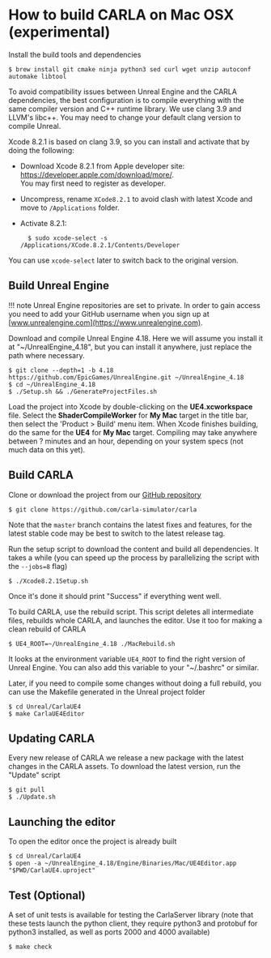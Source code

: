 <h1>How to build CARLA on Mac OSX (experimental)</h1>

Install the build tools and dependencies

    $ brew install git cmake ninja python3 sed curl wget unzip autoconf automake libtool

To avoid compatibility issues between Unreal Engine and the CARLA dependencies,
the best configuration is to compile everything with the same compiler version
and C++ runtime library. We use clang 3.9 and LLVM's libc++. You may need to
change your default clang version to compile Unreal. 

Xcode 8.2.1 is based on clang 3.9, so you can install and activate that by doing the following:

* Download Xcode 8.2.1 from Apple developer site:  
  https://developer.apple.com/download/more/.  
  You may first need to register as developer.

* Uncompress, rename `XCode8.2.1` to avoid clash with latest Xcode and 
  move to `/Applications` folder.

* Activate 8.2.1:

        $ sudo xcode-select -s /Applications/XCode.8.2.1/Contents/Developer

You can use `xcode-select` later to switch back to the original version.

Build Unreal Engine
-------------------

!!! note
    Unreal Engine repositories are set to private. In order to gain access you
    need to add your GitHub username when you sign up at
    [www.unrealengine.com](https://www.unrealengine.com).

Download and compile Unreal Engine 4.18. Here we will assume you install it at
"~/UnrealEngine_4.18", but you can install it anywhere, just replace the path
where necessary.

    $ git clone --depth=1 -b 4.18 https://github.com/EpicGames/UnrealEngine.git ~/UnrealEngine_4.18
    $ cd ~/UnrealEngine_4.18
    $ ./Setup.sh && ./GenerateProjectFiles.sh

Load the project into Xcode by double-clicking on the **UE4.xcworkspace** file. Select the **ShaderCompileWorker** for **My Mac** target in the title bar, then select the 'Product > Build' menu item. When Xcode finishes building, do the same for the **UE4** for **My Mac** target. Compiling may take anywhere between ? minutes and an hour, depending on your system specs (not much data on this yet).

Build CARLA
-----------

Clone or download the project from our
[GitHub repository](https://github.com/carla-simulator/carla)

    $ git clone https://github.com/carla-simulator/carla

Note that the `master` branch contains the latest fixes and features, for the
latest stable code may be best to switch to the latest release tag.

Run the setup script to download the content and build all dependencies. It
takes a while (you can speed up the process by parallelizing the script with the
`--jobs=8` flag)

    $ ./Xcode8.2.1Setup.sh

Once it's done it should print "Success" if everything went well.

To build CARLA, use the rebuild script. This script deletes all intermediate
files, rebuilds whole CARLA, and launches the editor. Use it too for making a
clean rebuild of CARLA

    $ UE4_ROOT=~/UnrealEngine_4.18 ./MacRebuild.sh

It looks at the environment variable `UE4_ROOT` to find the right version of
Unreal Engine. You can also add this variable to your "~/.bashrc" or similar.

Later, if you need to compile some changes without doing a full rebuild, you can
use the Makefile generated in the Unreal project folder

    $ cd Unreal/CarlaUE4
    $ make CarlaUE4Editor

Updating CARLA
--------------

Every new release of CARLA we release a new package with the latest changes in
the CARLA assets. To download the latest version, run the "Update" script

    $ git pull
    $ ./Update.sh

Launching the editor
--------------------

To open the editor once the project is already built

    $ cd Unreal/CarlaUE4
    $ open -a ~/UnrealEngine_4.18/Engine/Binaries/Mac/UE4Editor.app "$PWD/CarlaUE4.uproject"

Test (Optional)
---------------

A set of unit tests is available for testing the CarlaServer library (note that
these tests launch the python client, they require python3 and protobuf for
python3 installed, as well as ports 2000 and 4000 available)

    $ make check
